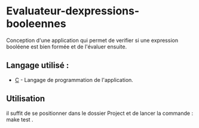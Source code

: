 # Evaluateur-dexpressions-booleennes
Conception d'une application qui permet de verifier si une expression booléene est bien formée et de l'évaluer ensuite.

## Langage utilisé :

- [C](https://fr.wikipedia.org/wiki/C_(langage)) - Langage de programmation de l'application.

## Utilisation
il suffit de se positionner dans le dossier Project et de lancer la commande : make test .

